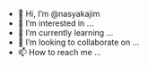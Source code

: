 - 👋 Hi, I’m @nasyakajim
- 👀 I’m interested in ...
- 🌱 I’m currently learning ...
- 💞️ I’m looking to collaborate on ...
- 📫 How to reach me ...

<!---
nasyakajim/nasyakajim is a ✨ special ✨ repository because its `README.md` (this file) appears on your GitHub profile.
You can click the Preview link to take a look at your changes.
--->
